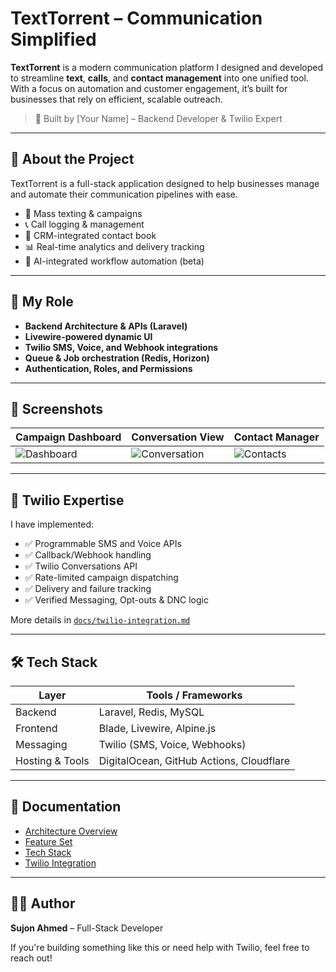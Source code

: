 # TextTorrent – Communication Simplified

**TextTorrent** is a modern communication platform I designed and developed to streamline **text**, **calls**, and **contact management** into one unified tool. With a focus on automation and customer engagement, it’s built for businesses that rely on efficient, scalable outreach.

> 🚀 Built by [Your Name] – Backend Developer & Twilio Expert

---

## 🔧 About the Project

TextTorrent is a full-stack application designed to help businesses manage and automate their communication pipelines with ease.

- 📩 Mass texting & campaigns
- 📞 Call logging & management
- 👥 CRM-integrated contact book
- 📊 Real-time analytics and delivery tracking
- 🔄 AI-integrated workflow automation (beta)

---

## 💼 My Role

- **Backend Architecture & APIs (Laravel)**
- **Livewire-powered dynamic UI**
- **Twilio SMS, Voice, and Webhook integrations**
- **Queue & Job orchestration (Redis, Horizon)**
- **Authentication, Roles, and Permissions**

---

## 📸 Screenshots

| Campaign Dashboard | Conversation View | Contact Manager |
|--------------------|-------------------|-----------------|
| ![Dashboard](assets/screenshots/dashboard.png) | ![Conversation](assets/screenshots/conversation.png) | ![Contacts](assets/screenshots/contacts.png) |

---

## 🔌 Twilio Expertise

I have implemented:

- ✅ Programmable SMS and Voice APIs
- ✅ Callback/Webhook handling
- ✅ Twilio Conversations API
- ✅ Rate-limited campaign dispatching
- ✅ Delivery and failure tracking
- ✅ Verified Messaging, Opt-outs & DNC logic

More details in [`docs/twilio-integration.md`](docs/twilio-integration.md)

---

## 🛠 Tech Stack

| Layer           | Tools / Frameworks                     |
|----------------|----------------------------------------|
| Backend         | Laravel, Redis, MySQL                  |
| Frontend        | Blade, Livewire, Alpine.js             |
| Messaging       | Twilio (SMS, Voice, Webhooks)          |
| Hosting & Tools | DigitalOcean, GitHub Actions, Cloudflare |

---

## 📄 Documentation

- [Architecture Overview](docs/architecture.md)
- [Feature Set](docs/features.md)
- [Tech Stack](docs/tech-stack.md)
- [Twilio Integration](docs/twilio-integration.md)

---

## 🙋‍♂️ Author

**Sujon Ahmed** – Full-Stack Developer  

If you're building something like this or need help with Twilio, feel free to reach out!

